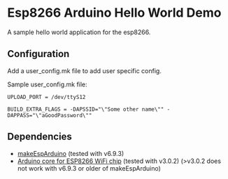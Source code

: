 # Esp8266 Arduino Hello World Demo

A sample hello world application for the esp8266.

## Configuration
Add a user_config.mk file to add user specific config.

Sample user_config.mk file:
```
UPLOAD_PORT = /dev/ttyS12

BUILD_EXTRA_FLAGS = -DAPSSID="\"Some other name\"" -DAPPASS="\"aGoodPassword\""
```
## Dependencies
- [makeEspArduino](https://github.com/plerup/makeEspArduino) (tested with v6.9.3)
- [Arduino core for ESP8266 WiFi chip](https://github.com/esp8266/Arduino) (tested with v3.0.2) (>v3.0.2 does not work with v6.9.3 or older of makeEspArduino)
